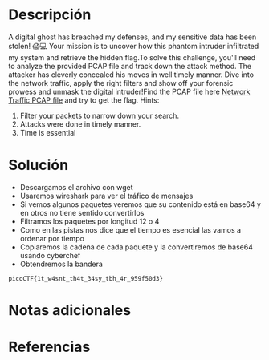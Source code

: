# Descripción
A digital ghost has breached my defenses, and my sensitive data has been stolen! 😱💻 Your mission is to uncover how this phantom intruder infiltrated my system and retrieve the hidden flag.To solve this challenge, you'll need to analyze the provided PCAP file and track down the attack method. The attacker has cleverly concealed his moves in well timely manner. Dive into the network traffic, apply the right filters and show off your forensic prowess and unmask the digital intruder!Find the PCAP file here [Network Traffic PCAP file](https://challenge-files.picoctf.net/c_verbal_sleep/a917f567b9cc0f1a730a7801b309955df4d2234a8114326857b9759e9e5d0453/myNetworkTraffic.pcap) and try to get the flag.
Hints:
1. Filter your packets to narrow down your search.
2. Attacks were done in timely manner.
3. Time is essential
# Solución
- Descargamos el archivo con wget
- Usaremos wireshark para ver el tráfico de mensajes
- Si vemos algunos paquetes veremos que su contenido está en base64 y en otros no tiene sentido convertirlos
- Filtramos los paquetes por longitud 12 o 4
- Como en las pistas nos dice que el tiempo es esencial las vamos a ordenar por tiempo
- Copiaremos la cadena de cada paquete y la convertiremos de base64 usando cyberchef
- Obtendremos la bandera
```
picoCTF{1t_w4snt_th4t_34sy_tbh_4r_959f50d3}
```
# Notas adicionales
# Referencias